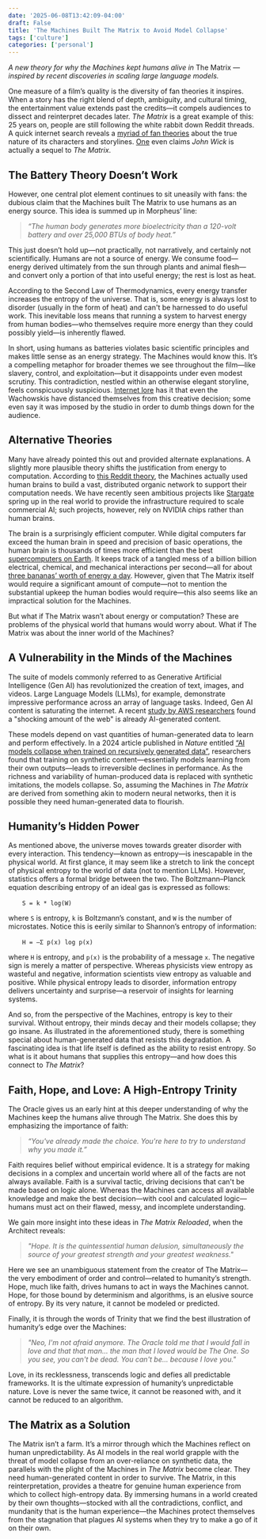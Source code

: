 ```yaml
---
date: '2025-06-08T13:42:09-04:00'
draft: False
title: 'The Machines Built The Matrix to Avoid Model Collapse'
tags: ['culture']
categories: ['personal']
---
```


*A new theory for why the Machines kept humans alive in* The Matrix *—inspired by recent discoveries in scaling large language models.*


One measure of a film’s quality is the diversity of fan theories it inspires. When a story has the right blend of depth, ambiguity, and cultural timing, the entertainment value extends past the credits—it compels audiences to dissect and reinterpret decades later. *The Matrix* is a great example of this: 25 years on, people are still following the white rabbit down Reddit threads. A quick internet search reveals a [myriad of fan theories](https://screenrant.com/matrix-movies-franchise-fan-theories-hope-true/) about the true nature of its characters and storylines. [One](https://www.ranker.com/list/matrix-fan-theories/nathan-gibson) even claims *John Wick* is actually a sequel to *The Matrix*.

## The Battery Theory Doesn’t Work

However, one central plot element continues to sit uneasily with fans: the dubious claim that the Machines built The Matrix to use humans as an energy source. This idea is summed up in Morpheus’ line:  
> *“The human body generates more bioelectricity than a 120-volt battery and over 25,000 BTUs of body heat.”*

This just doesn’t hold up—not practically, not narratively, and certainly not scientifically. Humans are not a source of energy. We consume food—energy derived ultimately from the sun through plants and animal flesh—and convert only a portion of that into useful energy; the rest is lost as heat.

According to the Second Law of Thermodynamics, every energy transfer increases the entropy of the universe. That is, some energy is always lost to disorder (usually in the form of heat) and can't be harnessed to do useful work. This inevitable loss means that running a system to harvest energy from human bodies—who themselves require more energy than they could possibly yield—is inherently flawed.

In short, using humans as batteries violates basic scientific principles and makes little sense as an energy strategy. The Machines would know this. It’s a compelling metaphor for broader themes we see throughout the film—like slavery, control, and exploitation—but it disappoints under even modest scrutiny. This contradiction, nestled within an otherwise elegant storyline, feels conspicuously suspicious. [Internet lore](https://www.reddit.com/r/movies/comments/1amree7/theres_a_widespread_urban_myth_that_in_early/) has it that even the Wachowskis have distanced themselves from this creative decision; some even say it was imposed by the studio in order to dumb things down for the audience.

## Alternative Theories

Many have already pointed this out and provided alternate explanations. A slightly more plausible theory shifts the justification from energy to computation. According to [this Reddit theory](https://www.reddit.com/r/FanTheories/comments/yc9sk/the_matrix_the_machines_use_humans_for_computing/), the Machines actually used human brains to build a vast, distributed organic network to support their computation needs. We have recently seen ambitious projects like [Stargate](https://openai.com/index/announcing-the-stargate-project/) spring up in the real world to provide the infrastructure required to scale commercial AI; such projects, however, rely on NVIDIA chips rather than human brains.

The brain is a surprisingly efficient computer. While digital computers far exceed the human brain in speed and precision of basic operations, the human brain is thousands of times more efficient than the best [supercomputers on Earth](https://www.nist.gov/blogs/taking-measure/brain-inspired-computing-can-help-us-create-faster-more-energy-efficient). It keeps track of a tangled mess of a billion billion electrical, chemical, and mechanical interactions per second—all for about [three bananas’ worth of energy a day](https://nautil.us/why-is-the-human-brain-so-efficient-237042/). However, given that The Matrix itself would require a significant amount of compute—not to mention the substantial upkeep the human bodies would require—this also seems like an impractical solution for the Machines.

But what if The Matrix wasn’t about energy or computation? These are problems of the physical world that humans would worry about. What if The Matrix was about the inner world of the Machines?

## A Vulnerability in the Minds of the Machines

The suite of models commonly referred to as Generative Artificial Intelligence (Gen AI) has revolutionized the creation of text, images, and videos. Large Language Models (LLMs), for example, demonstrate impressive performance across an array of language tasks. Indeed, Gen AI content is saturating the internet. A recent [study by AWS researchers](https://arxiv.org/abs/2401.05749) found a "shocking amount of the web" is already AI-generated content.

These models depend on vast quantities of human-generated data to learn and perform effectively. In a 2024 article published in *Nature* entitled [“AI models collapse when trained on recursively generated data”](https://www.nature.com/articles/s41586-024-07566-y), researchers found that training on synthetic content—essentially models learning from their own outputs—leads to irreversible declines in performance. As the richness and variability of human-produced data is replaced with synthetic imitations, the models collapse. So, assuming the Machines in *The Matrix* are derived from something akin to modern neural networks, then it is possible they need human-generated data to flourish.

## Humanity’s Hidden Power

As mentioned above, the universe moves towards greater disorder with every interaction. This tendency—known as entropy—is inescapable in the physical world. At first glance, it may seem like a stretch to link the concept of physical entropy to the world of data (not to mention LLMs). However, statistics offers a formal bridge between the two. The Boltzmann–Planck equation describing entropy of an ideal gas is expressed as follows:

  `S = k * log(W)`

where `S` is entropy, `k` is Boltzmann’s constant, and `W` is the number of microstates. Notice this is eerily similar to Shannon’s entropy of information:

  `H = –Σ p(x) log p(x)`

where `H` is entropy, and `p(x)` is the probability of a message `x`. The negative sign is merely a matter of perspective. Whereas physicists view entropy as wasteful and negative, information scientists view entropy as valuable and positive. While physical entropy leads to disorder, information entropy delivers uncertainty and surprise—a reservoir of insights for learning systems.

And so, from the perspective of the Machines, entropy is key to their survival. Without entropy, their minds decay and their models collapse; they go insane. As illustrated in the aforementioned study, there is something special about human-generated data that resists this degradation. A fascinating idea is that life itself is defined as the ability to resist entropy. So what is it about humans that supplies this entropy—and how does this connect to *The Matrix*?

## Faith, Hope, and Love: A High-Entropy Trinity

The Oracle gives us an early hint at this deeper understanding of why the Machines keep the humans alive through The Matrix. She does this by emphasizing the importance of faith:

> *“You've already made the choice. You're here to try to understand why you made it.”*

Faith requires belief without empirical evidence. It is a strategy for making decisions in a complex and uncertain world where all of the facts are not always available. Faith is a survival tactic, driving decisions that can't be made based on logic alone. Whereas the Machines can access all available knowledge and make the best decision—with cool and calculated logic—humans must act on their flawed, messy, and incomplete understanding.

We gain more insight into these ideas in *The Matrix Reloaded*, when the Architect reveals:

> *"Hope. It is the quintessential human delusion, simultaneously the source of your greatest strength and your greatest weakness."*

Here we see an unambiguous statement from the creator of The Matrix—the very embodiment of order and control—related to humanity’s strength. Hope, much like faith, drives humans to act in ways the Machines cannot. Hope, for those bound by determinism and algorithms, is an elusive source of entropy. By its very nature, it cannot be modeled or predicted.

Finally, it is through the words of Trinity that we find the best illustration of humanity’s edge over the Machines:

> *"Neo, I'm not afraid anymore. The Oracle told me that I would fall in love and that that man... the man that I loved would be The One. So you see, you can't be dead. You can't be... because I love you."*

Love, in its recklessness, transcends logic and defies all predictable frameworks. It is the ultimate expression of humanity’s unpredictable nature. Love is never the same twice, it cannot be reasoned with, and it cannot be reduced to an algorithm.

## The Matrix as a Solution

The Matrix isn’t a farm. It’s a mirror through which the Machines reflect on human unpredictability. As AI models in the real world grapple with the threat of model collapse from an over-reliance on synthetic data, the parallels with the plight of the Machines in *The Matrix* become clear. They need human-generated content in order to survive. The Matrix, in this reinterpretation, provides a theatre for genuine human experience from which to collect high-entropy data. By immersing humans in a world created by their own thoughts—stocked with all the contradictions, conflict, and mundanity that is the human experience—the Machines protect themselves from the stagnation that plagues AI systems when they try to make a go of it on their own.
